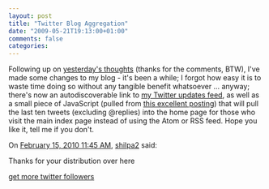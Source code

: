 ```yaml
---
layout: post
title: "Twitter Blog Aggregation"
date: "2009-05-21T19:13:00+01:00"
comments: false
categories: 
---
```


<p>Following up on <a href="/blog/st/2009/05/integrating_linksblog_poststwe.html">yesterday's thoughts</a> (thanks for the comments, BTW), I've made some changes to my blog - it's been a while; I forgot how easy it is to waste time doing so without any tangible benefit whatsoever … anyway; there's now an autodiscoverable link to <a href="http://twitter.com/statuses/user_timeline/5325152.rss">my Twitter updates feed</a>, as well as a small piece of JavaScript (pulled from <a href="http://remysharp.com/2007/05/18/add-twitter-to-your-blog-step-by-step/">this excellent posting</a>) that will pull the last ten tweets (excluding @replies) into the home page for those who visit the main index page instead of using the Atom or RSS feed. Hope you like it, tell me if you don't.</p>

<section class="comments">



<div class="comment" id="comment-2100">
On <a href="#comment-2100" title="Permalink to this comment">February 15, 2010 11:45 AM</a>, <a href="http://www.mytwitteradder.com" title="http://www.mytwitteradder.com" rel="nofollow">shilpa2</a>
said:
<p>Thanks for your distribution over here</p>

<p><a href="http://www.mytwitteradder.com" rel="nofollow">get more twitter followers</a></p>


</section>

